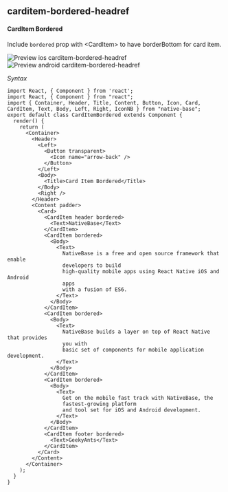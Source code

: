 ## carditem-bordered-headref
#### CardItem Bordered

Include <code>bordered</code> prop with &lt;CardItem> to have borderBottom for card item.

![Preview ios carditem-bordered-headref](https://github.com/GeekyAnts/NativeBase-KitchenSink/raw/v2.5.2/screenshots/ios/card-bordered.png)
![Preview android carditem-bordered-headref](https://github.com/GeekyAnts/NativeBase-KitchenSink/raw/v2.5.2/screenshots/android/card-bordered.png)


*Syntax*

<pre class="line-numbers"><code class="language-jsx">import React, { Component } from 'react';
import React, { Component } from "react";
import { Container, Header, Title, Content, Button, Icon, Card, CardItem, Text, Body, Left, Right, IconNB } from "native-base";
export default class CardItemBordered extends Component {
  render() {
    return (
      &lt;Container>
        &lt;Header>
          &lt;Left>
            &lt;Button transparent>
              &lt;Icon name="arrow-back" />
            &lt;/Button>
          &lt;/Left>
          &lt;Body>
            &lt;Title>Card Item Bordered&lt;/Title>
          &lt;/Body>
          &lt;Right />
        &lt;/Header>
        &lt;Content padder>
          &lt;Card>
            &lt;CardItem header bordered>
              &lt;Text>NativeBase&lt;/Text>
            &lt;/CardItem>
            &lt;CardItem bordered>
              &lt;Body>
                &lt;Text>
                  NativeBase is a free and open source framework that enable
                  developers to build
                  high-quality mobile apps using React Native iOS and Android
                  apps
                  with a fusion of ES6.
                &lt;/Text>
              &lt;/Body>
            &lt;/CardItem>
            &lt;CardItem bordered>
              &lt;Body>
                &lt;Text>
                  NativeBase builds a layer on top of React Native that provides
                  you with
                  basic set of components for mobile application development.
                &lt;/Text>
              &lt;/Body>
            &lt;/CardItem>
            &lt;CardItem bordered>
              &lt;Body>
                &lt;Text>
                  Get on the mobile fast track with NativeBase, the
                  fastest-growing platform
                  and tool set for iOS and Android development.
                &lt;/Text>
              &lt;/Body>
            &lt;/CardItem>
            &lt;CardItem footer bordered>
              &lt;Text>GeekyAnts&lt;/Text>
            &lt;/CardItem>
          &lt;/Card>
        &lt;/Content>
      &lt;/Container>
    );
  }
}</code></pre><br />
